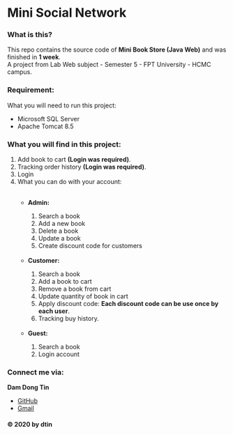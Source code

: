# Mini Social Network

### What is this?
This repo contains the source code of **Mini Book Store (Java Web)** and was finished in **1 week**.\
A project from Lab Web subject - Semester 5 - FPT University - HCMC campus.

### Requirement:
What you will need to run this project:
<ul>
    <li>Microsoft SQL Server</li>
    <li>Apache Tomcat 8.5</li>
</ul>

### What you will find in this project:
<ol>
    <li>Add book to cart <strong>(Login was required)</strong>.</li>
    <li>Tracking order history <strong>(Login was required)</strong>.</li>
    <li>Login</li>
    <li>What you can do with your account:</li>
    <br>
    <ul>
        <li><strong>Admin:</strong></li>
        <ol>
            <li>Search a book</li>
            <li>Add a new book</li>
            <li>Delete a book</li>
            <li>Update a book</li>
            <li>Create discount code for customers</li>
        </ol>
        <br>
        <li><strong>Customer:</strong></li>
        <ol>
            <li>Search a book</li>
            <li>Add a book to cart</li>
            <li>Remove a book from cart</li>
            <li>Update quantity of book in cart</li>
            <li>Apply discount code: <strong>Each discount code can be use once by each user</strong>.</li>
            <li>Tracking buy history.</li>
        </ol>
        <br>
        <li><strong>Guest:</strong></li>
        <ol>
            <li>Search a book</li>
            <li>Login account</li>
        </ol>
    </ul>
</ol>
 
 ### Connect me via:
**Dam Dong Tin**
- [GitHub](https://github.com/dtin)
- [Gmail](mailto:damdongtin@gmail.com) 

 #### © 2020 by dtin
